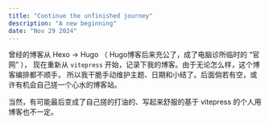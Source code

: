 ```yaml
---
title: "Continue the unfinished journey"
description: "A new beginning"
date: "Nov 29 2024"
---
```


曾经的博客从 Hexo -> Hugo （ Hugo博客后来充公了，成了电脑诊所临时的 “官网” ），
现在重新从 `vitepress` 开始，记录下我的博客。由于无论怎么样，这个博客编排都不顺手，
所以我干脆手动维护主题、日期和小结了。后面倘若有空，或许有机会自己搓一个心水的博客站。

当然，有可能最后变成了自己搓的打油的、写起来舒服的基于 vitepress 的个人用博客也不一定。